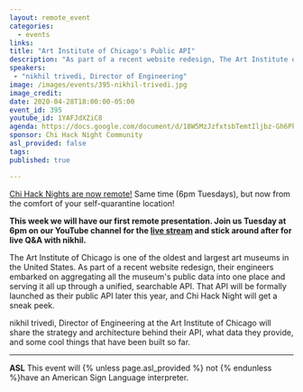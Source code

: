 ```yaml
---
layout: remote_event
categories:
  - events
links: 
title: "Art Institute of Chicago's Public API"
description: "As part of a recent website redesign, The Art Institute of Chicago embarked on aggregating all the museum's public data into one place and serving it all up through a unified, searchable API. That API will be formally launched as their public API later this year, and Chi Hack Night will get a sneak peek."
speakers:
 - "nikhil trivedi, Director of Engineering"
image: /images/events/395-nikhil-trivedi.jpg
image_credit:
date: 2020-04-28T18:00:00-05:00
event_id: 395
youtube_id: 1YAFJdXZiC8
agenda: https://docs.google.com/document/d/18W5MzJzfxtsbTemtIljbz-Gh6Pkt9mf1mZ9XzD7tR14/edit?usp=sharing
sponsor: Chi Hack Night Community
asl_provided: false
tags: 
published: true

---
```


[Chi Hack Nights are now remote!](/blog/2020/03/16/chi-hack-night-going-remote.html) Same time (6pm Tuesdays), but now from the comfort of your self-quarantine location!

**This week we will have our first remote presentation. Join us Tuesday at 6pm on our YouTube channel for the [live stream](http://youtube.com/chihacknight/live) and stick around after for live Q&A with nikhil.**

The Art Institute of Chicago is one of the oldest and largest art museums in the United States. As part of a recent website redesign, their engineers embarked on aggregating all the museum's public data into one place and serving it all up through a unified, searchable API. That API will be formally launched as their public API later this year, and Chi Hack Night will get a sneak peek.

nikhil trivedi, Director of Engineering at the Art Institute of Chicago will share the strategy and architecture behind their API, what data they provide, and some cool things that have been built so far.

---

<!-- **RSVP required** Braintree now requires all attendees to [RSVP beforehand]({{site.rsvp_url}}) by 12:00 PM (noon). Walk-ins will not be allowed! -->

**ASL** This event will {% unless page.asl_provided %} not {% endunless %}have an American Sign Language interpreter.

<!-- **Food** Food and drinks will be provided. We encourage attendees to bring their own water bottles to reduce waste. -->
